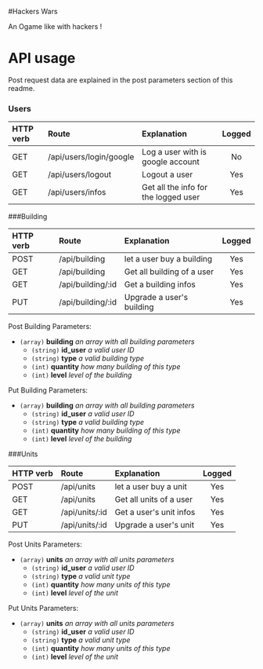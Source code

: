 #Hackers Wars

An Ogame like with hackers !

# API usage

Post request data are explained in the post parameters section of this readme.

### Users

| HTTP verb | Route                             | Explanation                                    | Logged |
|:----------|:----------------------------------|:-----------------------------------------------|:------:|
| GET       | /api/users/login/google           | Log a user with is google account              | No     |
| GET       | /api/users/logout                 | Logout a user                                  | Yes    |
| GET       | /api/users/infos                  | Get all the info for the logged user           | Yes    |

###Building

| HTTP verb | Route                               | Explanation                                    | Logged |
|:----------|:------------------------------------|:-----------------------------------------------|:------:|
| POST      | /api/building                       | let a user buy a building                      | Yes    |
| GET       | /api/building                       | Get all building of a user                     | Yes    |
| GET       | /api/building/:id                   | Get a building infos                           | Yes    |
| PUT       | /api/building/:id                   | Upgrade a user's building                      | Yes    |

Post Building Parameters:
- `(array)` **building** *an array with all building parameters*
	- `(string)` **id_user** *a valid user ID*
	- `(string)` **type** *a valid building type*
	- `(int)` **quantity** *how many building of this type*
	- `(int)` **level** *level of the building*

Put Building Parameters:
- `(array)` **building** *an array with all building parameters*
	- `(string)` **id_user** *a valid user ID*
	- `(string)` **type** *a valid building type*
	- `(int)` **quantity** *how many building of this type*
	- `(int)` **level** *level of the building*

###Units

| HTTP verb | Route                               | Explanation                                    | Logged |
|:----------|:------------------------------------|:-----------------------------------------------|:------:|
| POST      | /api/units                          | let a user buy a unit                          | Yes    |
| GET       | /api/units                          | Get all units of a user                        | Yes    |
| GET       | /api/units/:id                      | Get a user's unit infos                        | Yes    |
| PUT       | /api/units/:id                      | Upgrade a user's unit                          | Yes    |

Post Units Parameters:
- `(array)` **units** *an array with all units parameters*
	- `(string)` **id_user** *a valid user ID*
	- `(string)` **type** *a valid unit type*
	- `(int)` **quantity** *how many units of this type*
	- `(int)` **level** *level of the unit*

Put Units Parameters:
- `(array)` **units** *an array with all units parameters*
	- `(string)` **id_user** *a valid user ID*
	- `(string)` **type** *a valid unit type*
	- `(int)` **quantity** *how many units of this type*
	- `(int)` **level** *level of the unit*
